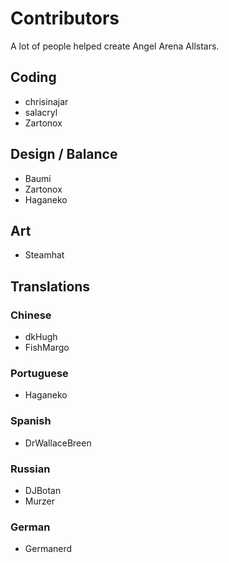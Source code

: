 # Contributors
A lot of people helped create Angel Arena Allstars.

## Coding
 * chrisinajar
 * salacryl
 * Zartonox

## Design / Balance
 * Baumi
 * Zartonox
 * Haganeko

## Art
 * Steamhat

## Translations

### Chinese
 * dkHugh
 * FishMargo

### Portuguese
 * Haganeko

### Spanish
 * DrWallaceBreen

### Russian
 * DJBotan
 * Murzer

### German
 * Germanerd
